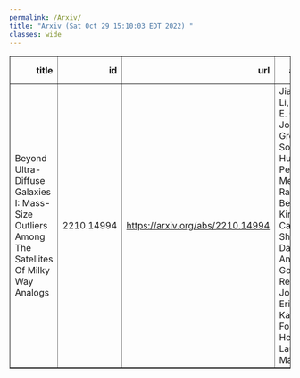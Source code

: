 ```yaml
---
permalink: /Arxiv/
title: "Arxiv (Sat Oct 29 15:10:03 EDT 2022) "
classes: wide
---
```

<table border="1" class="dataframe">
  <thead>
    <tr style="text-align: right;">
      <th>title</th>
      <th>id</th>
      <th>url</th>
      <th>authors</th>
      <th>Local Authors</th>
    </tr>
  </thead>
  <tbody>
    <tr>
      <td>Beyond Ultra-Diffuse Galaxies I: Mass-Size Outliers Among The Satellites   Of Milky Way Analogs</td>
      <td>2210.14994</td>
      <td><a href="https://arxiv.org/abs/2210.14994" target="_blank">https://arxiv.org/abs/2210.14994</a></td>
      <td>Jiaxuan Li, Jenny E. Greene, Johnny P. Greco, Song Huang, Peter Melchior, Rachael Beaton, Kirsten Casey, Shany Danieli, Andy Goulding, Remy Joseph, Erin Kado-Fong, Ji Hoon Kim, Lauren A. Macarthur</td>
      <td>Kirsten Casey</td>
    </tr>
  </tbody>
</table>